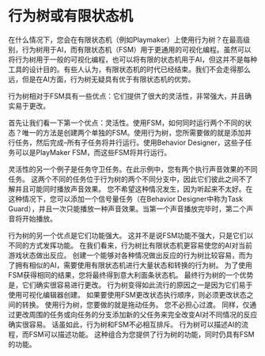 ﻿# 行为树或有限状态机
在什么情况下，您会在有限状态机（例如Playmaker）上使用行为树？在最高级别，行为树用于AI，而有限状态机（FSM）用于更通用的可视化编程。虽然可以将行为树用于一般的可视化编程，也可以将有限的状态机用于AI，但这并不是每种工具的设计目的。有些人认为，有限状态机的时代已经结束。我们不会走得那么远，但是在AI方面，行为树无疑具有优于有限状态机的优势。

行为树相对于FSM具有一些优点：它们提供了很大的灵活性，非常强大，并且确实易于更改。

首先让我们看一下第一个优点：灵活性。使用FSM，如何同时运行两个不同的状态？唯一的方法是创建两个单独的FSM。使用行为树，您所需要做的就是添加并行任务，然后完成–所有子任务将并行运行。使用Behavior Designer，这些子任务可以是PlayMaker FSM，而这些FSM将并行运行。

灵活性的另一个例子是任务守卫任务。在此示例中，您有两个执行声音效果的不同任务。
这两个不同的任务位于行为树的两个不同分支中，因此它们彼此之间不了解并且可能同时播放声音效果。
您不希望这种情况发生，因为听起来不太好。在这种情况下，您可以添加一个信号量任务（在Behavior Designer中称为Task Guard），并且一次只能播放一种声音效果。当第一个声音播放完毕时，第二个声音将开始播放。

行为树的另一个优点是它们功能强大。
这并不是说FSM功能不强大，只是它们以不同的方式发挥功能。
在我们看来，行为树比有限状态机更容易使您的AI对当前游戏状态做出反应。
创建一个能够对各种情况做出反应的行为树比较容易，而为了拥有相似的AI，需要使用有限状态机进行大量状态和转换的行为树。
为了使用FSM获得相同的结果，您将最终得到意大利面条状态机。
最终行为树的一个优势是，它们确实很容易进行更改。
行为树变得如此流行的原因之一是因为它们易于使用可视化编辑器创建。
如果要使用FSM更改状态执行顺序，则必须更改状态之间的转换。
使用行为树，您要做的就是拖动任务。
您不必担心过渡。
同样，仅通过更改周围的任务或向任务的分支添加新的父任务来完全改变AI对不同情况的反应确实很容易。
话虽如此，行为树和FSM不必相互排斥。
行为树可以描述AI的流程，而FSM可以描述功能。
这种组合为您提供了行为树的功能，同时仍具有FSM的功能。


